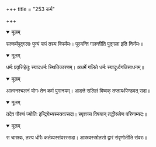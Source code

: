 +++
title = "253 कर्म"

+++


<details open><summary>मूलम्</summary>

सत्कर्मपुद्गलाः पुण्यं पापं तस्य विपर्ययः। पूरयन्ति गलन्तीति पुद्गला इति निर्णयः॥
</details>



<details open><summary>मूलम्</summary>

धर्मः प्रवृत्तिहेतुः स्यादधर्मः स्थितिकारणम्। अधर्मे गलिते धर्मः स्यादूर्ध्वगतिसाधनम्॥
</details>



<details open><summary>मूलम्</summary>

आत्मनश्चलनं योगः तेन कर्म पुमानयम्। आदत्ते सलिलं विष्वक् तप्तायःपिण्डवत् सदा॥
</details>



<details open><summary>मूलम्</summary>

तदेव पौरुषं ज्योतिः इन्द्रियेभ्यस्स्त्रवत्सदा। स्पृशच्च विषयान् तद्धीरूपेण परिणाम्यदः॥
</details>



<details open><summary>मूलम्</summary>

स चास्रवः, तस्य धीरैः कर्तव्यस्संवरस्सदा। आस्रवस्स्रोतसो द्वारं संवृणोतीति संवरः॥
</details>

